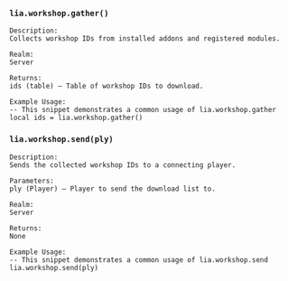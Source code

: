 ### `lia.workshop.gather()`

    
    Description:
    Collects workshop IDs from installed addons and registered modules.
    
    Realm:
    Server
    
    Returns:
    ids (table) – Table of workshop IDs to download.
    
    Example Usage:
    -- This snippet demonstrates a common usage of lia.workshop.gather
    local ids = lia.workshop.gather()

### `lia.workshop.send(ply)`

    
    Description:
    Sends the collected workshop IDs to a connecting player.
    
    Parameters:
    ply (Player) – Player to send the download list to.
    
    Realm:
    Server
    
    Returns:
    None
    
    Example Usage:
    -- This snippet demonstrates a common usage of lia.workshop.send
    lia.workshop.send(ply)
